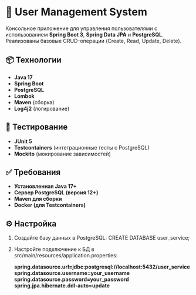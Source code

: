 # 🚀 User Management System

Консольное приложение для управления пользователями с использованием **Spring Boot 3**, **Spring Data JPA** и **PostgreSQL**.  
Реализованы базовые CRUD-операции (Create, Read, Update, Delete).

## 📦 Технологии
- **Java 17**
- **Spring Boot**
- **PostgreSQL**
- **Lombok**
- **Maven** (сборка)
- **Log4j2** (логирование)

## 🧪 Тестирование

- **JUnit 5**
- **Testcontainers** (интеграционные тесты с PostgreSQL)
- **Mockito** (мокирование зависимостей)

## ✅ Требования
- **Установленная Java 17+**
- **Сервер PostgreSQL (версия 12+)**
- **Maven для сборки**
- **Docker (для Testcontainers)**

## ⚙️ Настройка
1. Создайте базу данных в PostgreSQL:
   CREATE DATABASE user_service;
2. Настройте подключение к БД в src/main/resources/application.properties:


   **spring.datasource.url=jdbc:postgresql://localhost:5432/user_service**
   **spring.datasource.username=your_username**
   **spring.datasource.password=your_password**
   **spring.jpa.hibernate.ddl-auto=update**

